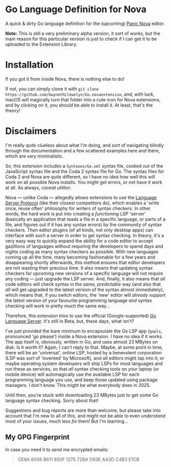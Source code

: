 # Go Language Definition for Nova

A quick &amp; dirty Go language definition for the (upcoming) [Panic Nova](https://panic.com/nova) editor.

**Note:** This is still a very preliminary alpha version, it sort of works, but the main reason for this particular version is just to check if I can get it to be uploaded to the Extension Library.

# Installation

If you got it from inside Nova, there is nothing else to do!

If not, you can simply clone it with `git clone https://github.com/GwynethLlewelyn/Go.novaextension`, and, with luck, macOS will magically turn that folder into a cute icon for Nova extensions, and by clicking on it, you should be able to install it. At least, that's the theory!

# Disclaimers

I'm really _quite_ clueless about what I'm doing, and sort of navigating blindly through the documentation and a few scattered examples here and there, which are _very_ minimalistic.

So, this extension includes a `Syntaxes/Go.xml` syntax file, cooked out of the JavaScript syntax file and the Coda 2 syntax file for Go. The syntax files for Coda 2 and Nova are _quite_ different, so I have no idea how well this will work on all possible Nova installs. You might get errors, or not have it work at all. As always, _caveat utilitor_.

Nova — unlike Coda — allegedly allows extensions to use the [Language Server Protocol](https://langserver.org/) (like their closest competitors do), which enables a 'write once, reuse often' philosophy for writers of syntax checkers. In other words, the hard work is put into creating a _functioning_ LSP 'server' (basically an application that reads a file in a specific language, or parts of a file, and figures out if it has any syntax errors) by the community of syntax checkers. _Then_ editor plugins (of all kinds, not only desktop apps) can interface with such a server in order to get syntax checking. In theory, it's a very easy way to quickly expand the ability for a code editor to accept gazillions of languages without requiring the developers to spend days and nights coding as many syntax checkers as possible. With new languages coming up all the time, many becoming fashionable for a few years and disappearing shortly afterwards, this method ensures that editor developers are not wasting their precious time. It also means that updating syntax checkers for upcoming new versions of a specific language will not require any coding — just upgrade the LSP server. And, finally, it also means that _all_ code editors will check syntax in the _same, predictable_ way (and also that _all_ will get upgraded to the latest version of the syntax almost immediately), which means that, if you switch editors, the 'new' editor will _already_ support the latest version of your favourite programming language _and_ syntax checking will work in pretty much the same way...

Therefore, this extension _tries_ to use the official (Google-supported) [Go Language Server](https://github.com/golang/tools/blob/master/gopls/README.md). It's still in Beta, but, these days, what isn't?

I've just provided the bare minimum to encapsulate the Go LSP app (`gopls`, pronounced 'go please') inside a Nova extension. I have no idea if it works. The app itself is, obviously, written in Go, and uses almost 23 MBytes on disk. Is it worth it? Again, I can't reply to that. Maybe, at some point in time, there will be an 'universal', online LSP, hosted by a benevolent corporation (LSP was sort of 'invented' by Microsoft), and _all_ editors might tap into it; or maybe operating system developers will ship LSPs for most languages and run these as services, so that _all_ syntax checking tools on your laptop (or mobile device) will automagically use the available LSP for each programming language you use, and keep those updated using package managers. I don't know. This might be what everybody does in 2025.

Until then, you're stuck with downloading 23 MBytes just to get some Go language syntax checking. Sorry about that!

Suggestions and bug reports are more than welcome, but please take into account that I'm new to all of this, and might not be able to even _understand_ most of your issues, much less _fix_ them! But I'm learning...

## My GPG Fingerprint

In case you need it to send me encrypted emails:

> CE8A 6006 B611 850F 1275 72BA D93E AA3D C4B3 E1CB
